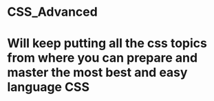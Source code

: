# CSS_Advanced
# Will keep putting all the css topics from where you can prepare and master the most best and easy language CSS
